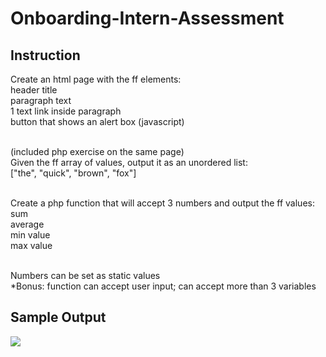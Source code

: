 # Onboarding-Intern-Assessment
<h2>Instruction</h2>
<p>
Create an html page with the ff elements:
<br>header title
<br>paragraph text
<br>1 text link inside paragraph
<br>button that shows an alert box (javascript)

<br>(included php exercise on the same page)
<br>Given the ff array of values, output it as an unordered list:
<br>["the", "quick", "brown", "fox"]

<br>Create a php function that will accept 3 numbers and output the ff values:
<br>sum
<br>average
<br>min value
<br>max value

<br>Numbers can be set as static values
<br>*Bonus: function can accept user input; can accept more than 3 variables
</p>

<h2>Sample Output</h2>
<img src="https://user-images.githubusercontent.com/76563020/232949960-e43b372e-9c2f-46bf-95e8-93fa1632f6e4.png">
